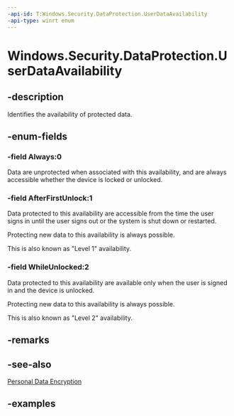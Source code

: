 ```yaml
---
-api-id: T:Windows.Security.DataProtection.UserDataAvailability
-api-type: winrt enum
---
```


<!-- Enumeration syntax.
public enum UserDataAvailability : int 
-->

# Windows.Security.DataProtection.UserDataAvailability

## -description
Identifies the availability of protected data.

## -enum-fields
### -field Always:0
Data are unprotected when associated with this availability, and are always accessible whether the device is locked or unlocked.

### -field AfterFirstUnlock:1
Data protected to this availability are accessible from the time the user signs in until the user signs out or the system is shut down or restarted.

Protecting new data to this availability is always possible.

This is also known as "Level 1" availability.

### -field WhileUnlocked:2
Data protected to this availability are available only when the user is signed in and the device is unlocked.

Protecting new data to this availability is always possible.

This is also known as "Level 2" availability.

## -remarks

## -see-also

[Personal Data Encryption](/windows/security/operating-system-security/data-protection/personal-data-encryption/)

## -examples


